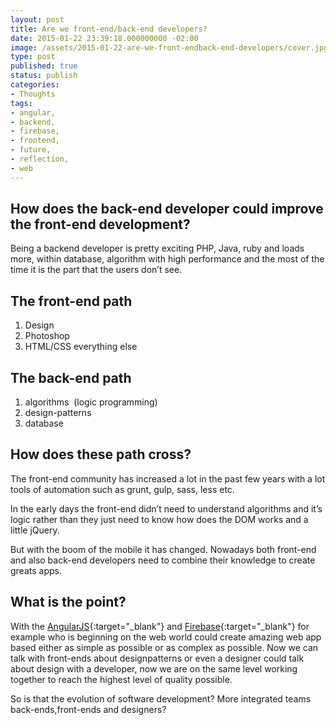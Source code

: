 ```yaml
---
layout: post
title: Are we front-end/back-end developers?
date: 2015-01-22 23:39:18.000000000 -02:00
image: /assets/2015-01-22-are-we-front-endback-end-developers/cover.jpg
type: post
published: true
status: publish
categories:
- Thoughts
tags:
- angular,
- backend,
- firebase,
- frontend,
- future,
- reflection,
- web
---
```


## How does the back-end developer could improve the front-end development?

Being a backend developer is pretty exciting PHP, Java, ruby and loads more,
within database, algorithm with high performance and the most of the time it
is the part that the users don’t see.

## The front-end path

1. Design
2. Photoshop
3. HTML/CSS everything else

## The back-end path

1. algorithms  (logic programming)
2. design-patterns
3. database

## How does these path cross?

The front-end community has increased a lot in the past few years with a lot
tools of automation such as grunt, gulp, sass, less etc.

In the early days the front-end didn’t need to understand algorithms and it’s
logic rather than they just need to know how does the DOM works and a little
jQuery.

But with the boom of the mobile it has changed. Nowadays both front-end and also
back-end developers need to combine their knowledge to create greats apps.

## What is the point?

With the [AngularJS](https://angularjs.org){:target="_blank"} and
[Firebase](https://www.firebase.com){:target="_blank"} for example who is
beginning on the web world could create amazing web app based either as simple
as possible or as complex as possible. Now we can talk with front-ends about
designpatterns or even a designer could talk about design with a developer,
now we are on the same level working together to reach the highest level of
quality possible.

So is that the evolution of software development? More integrated teams
back-ends,front-ends and designers?